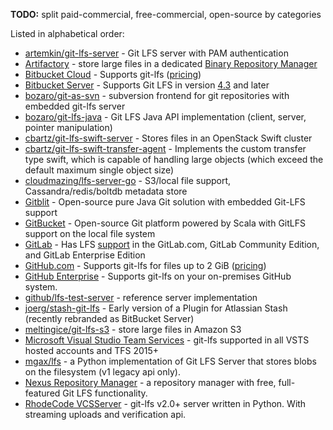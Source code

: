 **TODO:** split paid-commercial, free-commercial, open-source by categories

Listed in alphabetical order:
* [artemkin/git-lfs-server](https://github.com/artemkin/git-lfs-server) - Git LFS server with PAM authentication
* [Artifactory](http://www.jfrog.com/artifactory/features/#addon-git-lfs) - store large files in a dedicated [Binary Repository Manager](https://en.wikipedia.org/wiki/Binary_repository_manager)
* [Bitbucket Cloud](https://bitbucket.org/product/) - Supports git-lfs \([pricing](https://bitbucket.org/product/pricing?tab=host-in-the-cloud)\)
* [Bitbucket Server](https://bitbucket.org/product/server) - Supports Git LFS in version [4.3](https://confluence.atlassian.com/display/BitbucketServer/Bitbucket+Server+4.3+release+notes) and later
* [bozaro/git-as-svn](https://github.com/bozaro/git-as-svn) - subversion frontend for git repositories with embedded git-lfs server
* [bozaro/git-lfs-java](https://github.com/bozaro/git-lfs-java/) - Git LFS Java API implementation (client, server, pointer manipulation)
* [cbartz/git-lfs-swift-server](https://github.com/cbartz/git-lfs-swift-server) - Stores files in an OpenStack Swift cluster
* [cbartz/git-lfs-swift-transfer-agent](https://github.com/cbartz/git-lfs-swift-transfer-agent) - Implements the custom transfer type swift, which is capable of handling large objects (which exceed the default maximum single object size)
* [cloudmazing/lfs-server-go](https://github.com/cloudmazing/lfs-server-go) - S3/local file support, Cassandra/redis/boltdb metadata store
* [Gitblit](http://gitblit.com/) - Open-source pure Java Git solution with embedded Git-LFS support
* [GitBucket](https://github.com/gitbucket/gitbucket/) - Open-source Git platform powered by Scala with GitLFS support on the local file system
* [GitLab](https://gitlab.com) - Has LFS [support](https://about.gitlab.com/2015/11/23/announcing-git-lfs-support-in-gitlab/) in the GitLab.com, GitLab Community Edition, and GitLab Enterprise Edition
* [GitHub.com](https://github.com/) - Supports git-lfs for files up to 2 GiB \([pricing](https://github.com/pricing)\)
* [GitHub Enterprise](https://enterprise.github.com) - Supports git-lfs on your on-premises GitHub system.
* [github/lfs-test-server](https://github.com/github/lfs-test-server) - reference server implementation
* [joerg/stash-git-lfs](https://github.com/joerg/stash-git-lfs) - Early version of a Plugin for Atlassian Stash (recently rebranded as BitBucket Server)
* [meltingice/git-lfs-s3](https://github.com/meltingice/git-lfs-s3) - store large files in Amazon S3
* [Microsoft Visual Studio Team Services](https://www.visualstudio.com/team-services/) - git-lfs supported in all VSTS hosted accounts and TFS 2015+
* [mgax/lfs](https://github.com/mgax/lfs) - a Python implementation of Git LFS Server that stores blobs on the filesystem (v1 legacy api only).
* [Nexus Repository Manager](https://books.sonatype.com/nexus-book/reference3/gitlfs.html) - a repository manager with free, full-featured Git LFS functionality.
* [RhodeCode VCSServer](https://code.rhodecode.com/rhodecode-vcsserver) - git-lfs v2.0+ server written in Python. With streaming uploads and verification api.